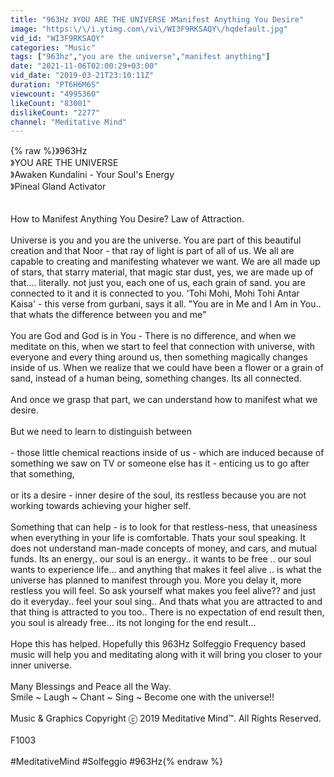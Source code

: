 ```yaml
---
title: "963Hz 》YOU ARE THE UNIVERSE 》Manifest Anything You Desire"
image: "https:\/\/i.ytimg.com\/vi\/WI3F9RKSAQY\/hqdefault.jpg"
vid_id: "WI3F9RKSAQY"
categories: "Music"
tags: ["963hz","you are the universe","manifest anything"]
date: "2021-11-06T02:00:29+03:00"
vid_date: "2019-03-21T23:10:11Z"
duration: "PT6H6M6S"
viewcount: "4995360"
likeCount: "83001"
dislikeCount: "2277"
channel: "Meditative Mind"
---
```

{% raw %}》963Hz<br />》YOU ARE THE UNIVERSE<br />》Awaken Kundalini - Your Soul's Energy<br />》Pineal Gland Activator<br /><br /><br />How to Manifest Anything You Desire? Law of Attraction.<br /><br />Universe is you and you are the universe. You are part of this beautiful creation and that Noor - that ray of light is part of all of us. We all are capable to creating and manifesting whatever we want. We are all made up of stars, that starry material, that magic star dust, yes, we are made up of that.... literally. not just you, each one of us, each grain of sand. you are connected to it and it is connected to you. 'Tohi Mohi, Mohi Tohi Antar Kaisa' - this verse from gurbani, says it all. &quot;You are in Me and I Am in You.. that whats the difference between you and me&quot; <br /><br />You are God and God is in You - There is no difference, and when we meditate on this, when we start to feel that connection with universe, with everyone and every thing around us, then something magically changes inside of us. When we realize that we could have been a flower or a grain of sand, instead of a human being, something changes. Its all connected. <br /><br />And once we grasp that part, we can understand how to manifest what we desire. <br /><br />But we need to learn to distinguish between <br /><br />- those little chemical reactions inside of us - which are induced because of  something we saw on TV or someone else has it - enticing us to go after that something, <br /><br />or its a desire - inner desire of the soul, its restless because you are not working towards achieving your higher self. <br /><br />Something that can help - is to look for that restless-ness, that uneasiness when everything in your life is comfortable. Thats your soul speaking. It does not understand man-made concepts of money, and cars, and mutual funds. Its an energy,. our soul is an energy.. it wants to be free .. our soul wants to experience life... and anything that makes it feel alive .. is what the universe has planned to manifest through you. More you delay it, more restless you will feel. So ask yourself what makes you feel alive?? and just do it everyday.. feel your soul sing.. And thats what you are attracted to and that thing is attracted to you too.. There is no expectation of end result then, you soul is already free... its not longing for the end result... <br /><br />Hope this has helped. Hopefully this 963Hz Solfeggio Frequency based music will help you and meditating along with it will bring you closer to your inner universe. <br /><br />Many Blessings and Peace all the Way. <br />Smile ~ Laugh ~ Chant ~ Sing ~ Become one with the universe!!<br /><br />Music &amp; Graphics Copyright ⓒ 2019 Meditative Mind™. All Rights Reserved.<br /><br />F1003<br /><br />#MeditativeMind  #Solfeggio #963Hz{% endraw %}
